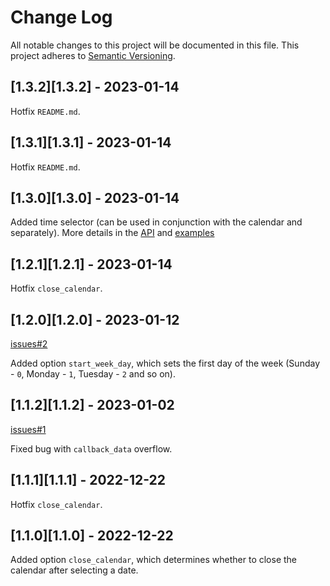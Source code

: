 
# Change Log

All notable changes to this project will be documented in this file.
This project adheres to [Semantic Versioning](http://semver.org/).

## [1.3.2][1.3.2] - 2023-01-14

Hotfix ```README.md```.

## [1.3.1][1.3.1] - 2023-01-14

Hotfix ```README.md```.

## [1.3.0][1.3.0] - 2023-01-14

Added time selector (can be used in conjunction with the calendar and separately).
More details in the [API](https://github.com/VDS13/telegram-inline-calendar/blob/main/API.md) and [examples](https://github.com/VDS13/telegram-inline-calendar/blob/main/EXAMPLES.md)

## [1.2.1][1.2.1] - 2023-01-14

Hotfix ```close_calendar```.

## [1.2.0][1.2.0] - 2023-01-12

[issues#2](https://github.com/VDS13/telegram-inline-calendar/issues/2)

Added option `start_week_day`, which sets the first day of the week (Sunday - `0`, Monday - `1`, Tuesday - `2` and so on).

## [1.1.2][1.1.2] - 2023-01-02

[issues#1](https://github.com/VDS13/telegram-inline-calendar/issues/1)

Fixed bug with `callback_data` overflow.

## [1.1.1][1.1.1] - 2022-12-22

Hotfix ```close_calendar```.

## [1.1.0][1.1.0] - 2022-12-22

Added option ```close_calendar```, which determines whether to close the calendar after selecting a date.